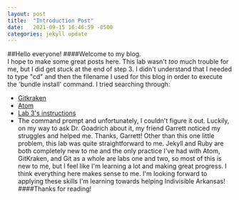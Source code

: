 ```yaml
---
layout: post
title:  "Introduction Post"
date:   2021-09-15 16:46:59 -0500
categories: jekyll update
---
```


##Hello everyone!
####Welcome to my blog.  
I hope to make some great posts here.  This lab wasn't *too* much trouble for me, but I did get stuck at the end of step 3.  I didn't understand that I needed to type "cd" and then the filename I used for this blog in order to execute the 'bundle install' command.  I tried searching through:
- [Gitkraken](https://www.gitkraken.com/)
- [Atom](https://atom.io/)
- [Lab 3's instructions](https://hendrix-cs.github.io/csci340/labs/jekyll.html)
- The command prompt
and unfortunately, I couldn't figure it out.  Luckily, on my way to ask Dr. Goadrich about it, my friend Garrett noticed my struggles and helped me.  Thanks, Garrett!  Other than this one little problem, this lab was quite straightforward to me.  Jekyll and Ruby are both completely new to me and the only practice I've had with Atom, GitKraken, and Git as a whole are labs one and two, so most of this is new to me, but I feel like I'm learning a lot and making great progress.  I think everything here makes sense to me.  I'm looking forward to applying these skills I'm learning towards helping Indivisible Arkansas!
####Thanks for reading!
